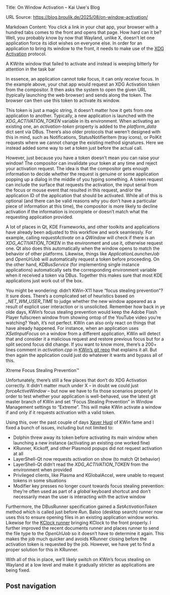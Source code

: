 Title: On Window Activation – Kai Uwe's Blog

URL Source: https://blog.broulik.de/2025/08/on-window-activation/

Markdown Content:
You click a link in your chat app, your browser with a hundred tabs comes to the front and opens that page. How hard can it be? Well, you probably know by now that Wayland, unlike X, doesn’t let one application force its idiot wishes on everyone else. In order for an application to bring its window to the front, it needs to make use of the [XDG Activation](https://wayland.app/protocols/xdg-activation-v1) protocol.

[](https://blog.broulik.de/wp-content/uploads/2025/07/Bildschirmfoto_20250731_143103.png)

A KWrite window that failed to activate and instead is weeping bitterly for attention in the task bar

In essence, an application cannot _take_ focus, it can only _receive_ focus. In the example above, your chat app would request an XDG Activation token from the compositor. It then asks the system to open the given URL (typically launching the web browser) and sends along the token. The browser can then use this token to activate its window.

This token is just a magic string, it doesn’t matter how it gets from one application to another. Typically, a new application is launched with the _XDG\_ACTIVATION\_TOKEN_ variable in its environment. When activating an existing one, an _activation-token_ property is added to the _platform\_data_ dict sent via DBus. There’s also older protocols that weren’t designed with this in mind, such as Notifications, StatusNotifierItem (tray icons), or PolKit requests where we cannot change the existing method signatures. Here we instead added some way to set a token just before the actual call.

However, just because you have a token doesn’t mean you can raise your window! The compositor can invalidate your token at any time and reject your activation request. The idea is that the compositor gets enough information to decide whether the request is genuine or some application popping up a dialog in the middle of you typing something. A token request can include the surface that requests the activation, the input serial from the focus or mouse event that resulted in this request, and/or the application ID of the application that should be activated. While all of this is optional (and there can be valid reasons why you don’t have a particular piece of information at this time), the compositor is more likely to decline activation if the information is incomplete or doesn’t match what the requesting application provided.

A lot of places in Qt, KDE Frameworks, and other toolkits and applications have already been adjusted to this workflow and work seamlessly. For example, calling _requestActivate_ on a _QWindow_ will check if there is an _XDG\_ACTIVATION\_TOKEN_ in the environment and use it, otherwise request one. Qt also does this automatically when the window opens to match the behavior of other platforms. Likewise, things like _ApplicationLauncherJob_ and _OpenUrlJob_ will automatically request a token before proceeding. On the other hand, _KDBusService_ (for implementing single instance applications) automatically sets the corresponding environment variable when it received a token via DBus. Together this makes sure that most KDE applications just work out of the box.

You might be wondering: didn’t KWin-X11 have “focus stealing prevention”? It sure does. There’s a complicated set of heuristics based on _\_NET\_WM\_USER\_TIME_ to judge whether the new window appeared as a result of explicit user interaction or is unsolicited. Remember how back in ye olde days, KWin’s focus stealing prevention would keep the Adobe Flash Player fullscreen window from showing ontop of the YouTube video you’re watching? Yeah, it’s not perfect. KWin can also only react on things that have already happened. For instance, when an application uses _XSetInputFocus_ on a window from a different application, KWin will detect that and consider it a malicious request and restore previous focus but for a split second focus did change. If you want to know more, there’s a 200+ lines comment in _activation.cpp_ in [KWin’s git repo](https://invent.kde.org/plasma/kwin-x11) that explains it all. But then again the application could just do whatever it wants and bypass all of this.

[](https://blog.broulik.de/wp-content/uploads/2025/07/Screenshot_20250802_100046.png)

Xtreme Focus Stealing Prevention™

Unfortunately, there’s still a few places that don’t do XDG Activation correctly. It didn’t matter much under X – in doubt we could just _forceActiveWindow_ – but now we have to fix those scenarios properly! In order to test whether your application is well-behaved, use the latest git master branch of KWin and set “Focus Stealing Prevention” in Window Management settings to “Extreme”. This will make KWin activate a window if and only if it requests activation with a valid token.

Using this, over the past couple of days [Xaver Hugl](https://zamundaaa.github.io/) of KWin fame and I fixed a bunch of issues, including but not limited to:

*   Dolphin threw away its token before activating its main window when launching a new instance (activating an existing one worked fine)
*   KRunner, Kickoff, and other Plasmoid popups did not request activation at all
*   LayerShell-Qt now requests activation on show (to match Qt behavior)
*   LayerShell-Qt didn’t read the _XDG\_ACTIVATION\_TOKEN_ from the environment when provided
*   Privileged clients, like Plasma and KGlobalAccel, were unable to request tokens in some situations
*   Modifier key presses no longer count towards focus stealing prevention: they’re often used as part of a _global_ keyboard shortcut and don’t necessarily mean the user is interacting with the active window

Furthermore, the DBusRunner specification gained a _SetActivationToken_ method which is called just before _Run_. Baloo (desktop search) runner now uses this to ensure opening files in an existing application window works. Likewise for the [KClock runner](https://blog.broulik.de/2025/04/be-free-to-have-multiple-clocks/) bringing KClock to the front properly. I further improved the recent documents runner and places runner to send the file type to the _OpenUrlJob_ so it doesn’t have to determine it again. This makes the job much quicker and avoids KRunner closing before the activation token is requested by the job. However, we have yet to find a proper solution for this in KRunner.

With all of this in place, we’ll likely switch on KWin’s focus stealing on Wayland at a low level and make it gradually stricter as applications are being fixed.

Post navigation
---------------